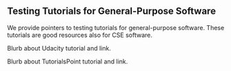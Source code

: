 
## Testing Tutorials for General-Purpose Software

We provide pointers to testing tutorials for general-purpose software.  These tutorials are good resources also for CSE software.

Blurb about Udacity tutorial and link.

Blurb about TutorialsPoint tutorial and link.

<!---
Publish: yes
Categories: reliability
Topics: testing
Tags: [import from subresources]
Level: 2
Prerequisites: defaults
Aggregate: Subresource
--->
